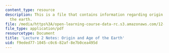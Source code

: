 ```yaml
---
content_type: resource
description: This is a file that contains information regarding origin and age of
  the earth.
file: /media/https%3A/open-learning-course-data-rc.s3.amazonaws.com/12-001-introduction-to-geology-fall-2013/f9eded771045c0c682af8e7b0cea495d_MIT12_001F13_Lec2Notes.pdf
file_type: application/pdf
resourcetype: Document
title: 'Lecture 2 Notes: Origin and Age of the Earth'
uid: f9eded77-1045-c0c6-82af-8e7b0cea495d
---
```

